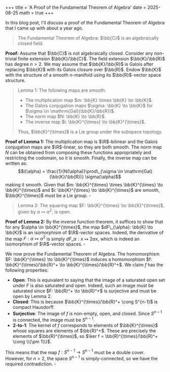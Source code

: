 +++
title = 'A Proof of the Fundamental Theorem of Algebra'
date = 2025-08-25
math = true
+++

In this blog post, I'll discuss a proof of the Fundamental Theorem of Algebra that I came up with about a year ago.

> <span class = "both">The Fundamental Theorem of Algebra:</span> $\bb{C}$ is an algebraically closed field.

**<span class = "both">Proof:</span>** Assume that $\bb{C}$ is not algebraically closed. Consider any non-trivial finite extension $\bb{K}/\bb{C}$. The field extension $\bb{K}/\bb{R}$ has degree $n > 2$. We may assume that $\bb{K}/\bb{R}$ is Galois after replacing $\bb{K}$ with its Galois closure over $\bb{R}$. Endow $\bb{K}$ with the structure of a smooth $n$-manifold using its $\bb{R}$-vector space structure.

> <span class = "both">Lemma 1:</span> The following maps are smooth:
> - The multiplication map $m: \bb{K} \times \bb{K} \to \bb{K}$.
> - The Galois conjugation maps $\sigma: \bb{K} \to \bb{K}$ for $\sigma \in \mathrm{Gal}(\bb{K}/\bb{R})$.
> - The norm map $N: \bb{K} \to \bb{R}$.
> - The inverse map $i: \bb{K}^{\times} \to \bb{K}^{\times}$.
>
> Thus, $\bb{K}^{\times}$ is a Lie group under the subspace topology.

**<span class = "both">Proof of Lemma 1:</span>** The multiplication map is $\R$-bilinear and the Galois conjugation maps are $\R$-linear, so they are both smooth. The norm map $N$ can be obtained from composing these functions appropriately and restricting the codomain, so it is smooth. Finally, the inverse map can be written as:
$$i(\alpha) = \frac{1}{N(\alpha)}\prod\_{\sigma \in \mathrm{Gal}(\bb{K}/\bb{R})} \sigma(\alpha)$$
making it smooth. Given that $m: \bb{K}^{\times} \times \bb{K}^{\times} \to \bb{K}^{\times}$ and $i: \bb{K}^{\times} \to \bb{K}^{\times}$ are smooth, $\bb{K}^{\times}$ must be a Lie group. $\square$

> <span class = "both">Lemma 2:</span> The squaring map $F: \bb{K}^{\times} \to \bb{K}^{\times}$, given by $\alpha \mapsto \alpha^2$, is open.

**<span class = "both">Proof of Lemma 2:</span>** By the inverse function theorem, it suffices to show that for any $\alpha \in \bb{K}^{\times}$, the map $dF\_{\alpha}: \bb{K} \to \bb{K}$ is an isomorphism of $\R$-vector spaces. Indeed, the derivative of the map $F: \alpha \mapsto \alpha^2$ is simply $dF\_{\alpha}: x \mapsto 2\alpha x$, which is indeed an isomorphism of $\R$-vector spaces. $\square$

We now prove the Fundamental Theorem of Algebra. The homomorphism $F: \bb{K}^{\times} \to \bb{K}^{\times}$ induces a homomorphism $f: \bb{K}^{\times}/\bb{R}^+ \to \bb{K}^{\times}/\bb{R}^+$. We claim $f$ has the following properties:
- **Open**: This is equivalent to saying that the image of a saturated open set under $F$ is also saturated and open. Indeed, such an image must be saturated since $F: \bb{R}^+ \to \bb{R}^+$ is surjective and must be open by Lemma 2.
- **Closed**: This is because $\bb{K}^{\times}/\bb{R}^+ \cong S^{n-1}$ is compact Hausdorff.
- **Surjective**: The image of $f$ is non-empty, open, and closed. Since $S^{n-1}$ is connected, the image must be  $S^{n-1}$.
- **$2$-to-$1$**: The kernel of $f$ corresponds to elements of $\bb{K}^{\times}$ whose squares are elements of $\bb{R}^+$. These are precisely the elements of $\bb{R}^{\times}$, so $\ker f = \bb{R}^{\times}/\bb{R}^+ \cong \\{\pm 1\\}$.

This means that the map $f: S^{n-1} \to S^{n-1}$ must be a double cover. However, for $n > 2$, the space $S^{n-1}$ is simply-connected, so we have the required contradiction. $\square$